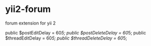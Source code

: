 # yii2-forum
forum extension for yii 2


public $postEditDelay = 60*5;
public $postDeleteDelay = 60*5;
public $threadEditDelay = 60*5;
public $threadDeleteDelay = 60*5;